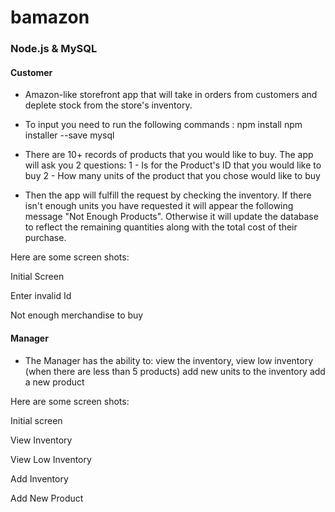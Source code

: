 # bamazon

### Node.js & MySQL

#### Customer

- Amazon-like storefront app that will take in orders from customers and deplete stock from the store's inventory.

- To input you need to run the following commands :
  npm install
  npm installer --save mysql

- There are 10+ records of products that you would like to buy. The app will ask you 2 questions:
  1 - Is for the Product's ID that you would like to buy
  2 - How many units of the product that you chose would like to buy

- Then the app will fulfill the request by checking the inventory. If there isn't enough units you have requested it will appear the following message "Not Enough Products". Otherwise it will update the database to reflect the remaining quantities along with the total cost of their purchase.

Here are some screen shots:

Initial Screen

Enter invalid Id

Not enough merchandise to buy

#### Manager

- The Manager has the ability to:
  view the inventory,
  view low inventory (when there are less than 5 products)
  add new units to the inventory
  add a new product

Here are some screen shots:

Initial screen

View Inventory

View Low Inventory

Add Inventory

Add New Product
